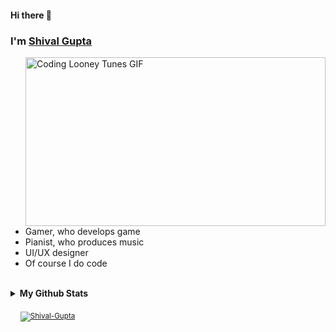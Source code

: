 #### Hi there 👋
### I'm <a href="https://shival-gupta.github.io/">Shival Gupta</a>

<!--- GIF --->
<img align="right" src="https://media.discordapp.net/attachments/532605954995519520/869243969094180934/Coding.gif" width="480" height="270" alt="Coding Looney Tunes GIF">

<!-- <p>
<!--- Facebook ---
<a href="https://www.linkedin.com/in/shival-gupta-949740218">
  
</a>

<!--- Twitter ---
<a href="https://www.linkedin.com/in/shival-gupta-949740218">
  
</a>
 
<!--- Linkedin ---
<a href="https://www.linkedin.com/in/shival-gupta-949740218">
  <img align="left" width="20px" alt="Shival's LinkdeIN" src="https://img.icons8.com/color/48/000000/linkedin.png" />
</a>
  
<!--- Gmail ---
<a href="https://www.linkedin.com/in/shival-gupta-949740218">
  <img align="left" width="20px" alt="Shival's LinkdeIN" src="https://img.icons8.com/color/48/000000/linkedin.png" />
</a>
</p> 

<br><br> -->
- Gamer, who develops game
- Pianist, who produces music
- UI/UX designer
- Of course I do code

<br>
<details>
  <summary><b>My Github Stats</b></summary>
  <br>
  
  <p align = "center">
  <img src = "https://github-readme-stats.vercel.app/api?username=Shival-Gupta&show_icons=true&count_private=true&theme=tokyonight&line_height=27">
  <img src = "https://github-readme-stats.vercel.app/api/top-langs/?username=Shival-Gupta&hide=css,java,html&count_private=true&theme=tokyonight">
  </p>
</details>

<p align = "left">&nbsp &nbsp 
  <sub><a href="https://github.com/Shival-Gupta/">
  <img src="https://komarev.com/ghpvc/?username=Shival-Gupta" alt="Shival-Gupta" />
  </a></sub>
</p>
